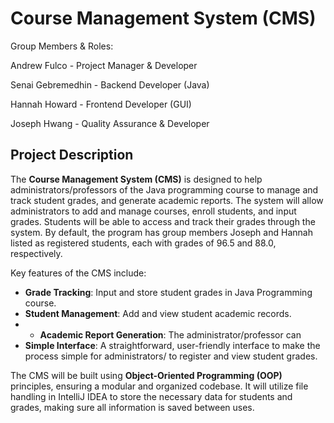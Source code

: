 # Course Management System (CMS)

Group Members & Roles: 

Andrew Fulco - Project Manager & Developer

Senai Gebremedhin - Backend Developer (Java)

Hannah Howard - Frontend Developer (GUI)

Joseph Hwang - Quality Assurance & Developer

## Project Description
The **Course Management System (CMS)** is designed to help administrators/professors of the Java programming course to manage and track student grades, and generate academic reports. The system will allow administrators  to add and manage courses, enroll students, and input grades. Students will be able to access and track their grades through the system. By default, the program has group members Joseph and Hannah listed as registered students, each with grades of 96.5 and 88.0, respectively.

Key features of the CMS include:
- **Grade Tracking**: Input and store student grades in Java Programming course.
- **Student Management**: Add and view student academic records.
- - **Academic Report Generation**: The administrator/professor can 
- **Simple Interface**: A straightforward, user-friendly interface to make the process simple for administrators/ to register and view student grades.

The CMS will be built using **Object-Oriented Programming (OOP)** principles, ensuring a modular and organized codebase. It will utilize file handling in IntelliJ IDEA to store the necessary data for students and grades, making sure all information is saved between uses.

